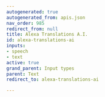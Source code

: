 ```yaml
---
autogenerated: true
autogenerated_from: apis.json
nav_order: 985
redirect_from: null
title: Alexa Translations A.I.
id: alexa-translations-ai
inputs:
- speech
- text
active: true
grand_parent: Input types
parent: Text
redirect_to: alexa-translations-ai

---
```


